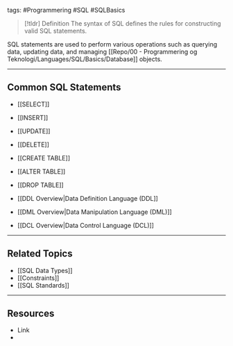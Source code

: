 tags: #Programmering #SQL #SQLBasics

> [!tldr] Definition
> The syntax of SQL defines the rules for constructing valid SQL statements. 

SQL statements are used to perform various operations such as querying data, updating data, and managing [[Repo/00 - Programmering og Teknologi/Languages/SQL/Basics/Database]] objects.

---

## Common SQL Statements
- [[SELECT]]
- [[INSERT]]
- [[UPDATE]]
- [[DELETE]]
- [[CREATE TABLE]]
- [[ALTER TABLE]]
- [[DROP TABLE]]

- [[DDL Overview|Data Definition Language (DDL]]
- [[DML Overview|Data Manipulation Language (DML)]]
- [[DCL Overview|Data Control Language (DCL)]]

---

## Related Topics
- [[SQL Data Types]]
- [[Constraints]]
- [[SQL Standards]]

---

## Resources
- Link
- 